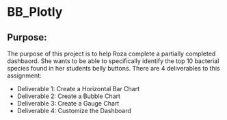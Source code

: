 # BB_Plotly

## Purpose: 

The purpose of this project is to help Roza complete a partially completed dashbaord. She wants to be able to specifically identify the top 10 bacterial species found in her students belly buttons. There are 4 deliverables to this assignment: 
- Deliverable 1: Create a Horizontal Bar Chart
- Deliverable 2: Create a Bubble Chart
- Deliverable 3: Create a Gauge Chart
- Deliverable 4: Customize the Dashboard

